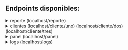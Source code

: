 ## Endpoints disponibles:

<details>
  <summary> reporte (localhost/reporte) </summary>
credenciales: 
  - usuario: admin
  - contraseña: 123

![reporte](imágenes/reporte.png)
  - resultado la información en texto plano:
![reporte-resultado](imágenes/reporte-resultado.png)
</details>
  
<details>
  <summary> clientes (localhost/cliente/uno) (localhost/cliente/dos) (localhost/cliente/tres) </summary>

![clieteuno](imágenes/uno.png)
![clientedos](imágenes/dos.png)
![clientetres](imágenes/tres.png)
</details>

<details>
  <summary> panel (localhost/panel) </summary>

![panel](imágenes/panel.png)
</details>

<details>
  <summary> logs (localhost/logs) </summary>

![logs](imágenes/logs.png)
</details>